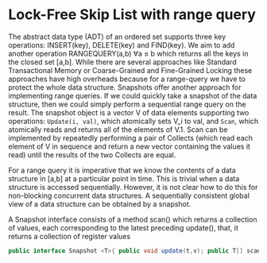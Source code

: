 # Lock-Free Skip List with range query

The abstract data type (ADT) of an ordered set supports three key operations: INSERT(key), DELETE(key) and FIND(key). We aim to add another operation RANGEQUERY(a,b) ∀a ≤ b which returns all the keys in the closed set [a,b].
While there are several approaches like Standard Transactional Memory or Coarse-Grained and Fine-Grained Locking these approaches have high overheads because for a range-query we have to protect the whole data structure. Snapshots offer another approach for implementing range queries. If we could quickly take a snapshot of the data structure, then we could simply perform a sequential range query on the result. The snapshot object is a vector V of data elements supporting two operations: ```Update(i, val)```, which atomically sets V_i to val, and ```Scan```, which atomically reads and returns all of the elements of V.1. Scan can be implemented by repeatedly performing a pair of Collects (which read each element of V in sequence and return a new vector containing the values it read) until the results of the two Collects are equal.

For a range query it is imperative that we know the contents of a data structure in [a,b] at a particular point in time. This is trivial when a data structure is accessed sequentially. However, it is not clear how to do this for non-blocking concurrent data structures. A sequentially consistent global view of a data structure can be obtained by a snapshot. 

A Snapshot interface consists of a method scan() which returns a collection of values, each corresponding to the latest preceding update(), that, it returns a collection of register values


```Java
public interface Snapshot <T>{ public void update(t,v); public T[] scan[];}
```

